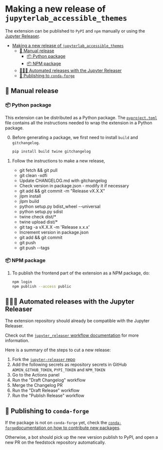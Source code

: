 # Making a new release of `jupyterlab_accessible_themes`

The extension can be published to `PyPI` and `npm` manually or using the [Jupyter Releaser](https://github.com/jupyter-server/jupyter_releaser).

- [Making a new release of `jupyterlab_accessible_themes`](#making-a-new-release-of-jupyterlab_accessible_themes)
  - [🚧 Manual release](#-manual-release)
    - [📦 Python package](#-python-package)
    - [📦 NPM package](#-npm-package)
  - [👷🏽‍♀️ Automated releases with the Jupyter Releaser](#️-automated-releases-with-the-jupyter-releaser)
  - [📰 Publishing to `conda-forge`](#-publishing-to-conda-forge)

## 🚧 Manual release

### 📦 Python package

This extension can be distributed as a Python package.
The [`pyproject.toml`](./pyproject.toml) file contains all the instructions needed to wrap the extension in a
Python package.

0. Before generating a package, we first need to install `build` and `gitchangelog`.

   ```bash
   pip install build twine gitchangelog
   ```

1. Follow the instructions to make a new release,

   - git fetch && git pull
   - git clean -xdfi
   - Update CHANGELOG.md with gitchangelog
   - Check version in package.json - modify it if necessary
   - git add && git commit -m "Release vX.X.X"
   - jlpm install
   - jlpm build
   - python setup.py bdist_wheel --universal
   - python setup.py sdist
   - twine check dist/\*
   - twine upload dist/\*
   - git tag -a vX.X.X -m 'Release x.x.x'
   - Increment version in package.json
   - git add && git commit
   - git push
   - git push --tags

### 📦 NPM package

1. To publish the frontend part of the extension as a NPM package, do:

   ```bash
   npm login
   npm publish --access public
   ```

## 👷🏽‍♀️ Automated releases with the Jupyter Releaser

The extension repository should already be compatible with the Jupyter Releaser.

Check out the [`jupyter_releaser` workflow documentation](https://github.com/jupyter-server/jupyter_releaser#typical-workflow) for more information.

Here is a summary of the steps to cut a new release:

1. Fork the [`jupyter-releaser` repo](https://github.com/jupyter-server/jupyter_releaser)
2. Add the following secrets as repository secrets in GitHub `ADMIN_GITHUB_TOKEN`, `PYPI_TOKEN` and `NPM_TOKEN`
3. Go to the Actions panel
4. Run the "Draft Changelog" workflow
5. Merge the Changelog PR
6. Run the "Draft Release" workflow
7. Run the "Publish Release" workflow

## 📰 Publishing to `conda-forge`

If the package is not on `conda-forge` yet, check the [`conda-forge`documentation on how to contribute new packages](https://conda-forge.org/docs/maintainer/adding_pkgs.html).

Otherwise, a bot should pick up the new version publish to PyPI, and open a new PR on the feedstock repository automatically.
